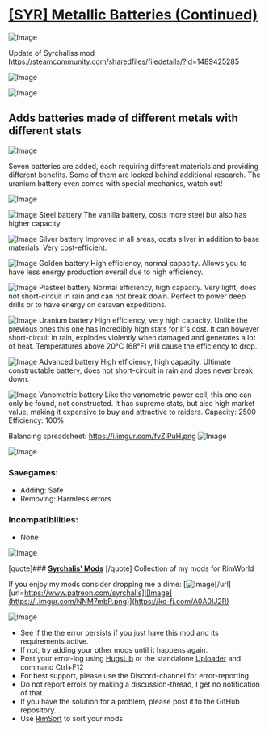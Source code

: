 # [[SYR] Metallic Batteries (Continued)]()

![Image](https://i.imgur.com/buuPQel.png)

Update of Syrchaliss mod https://steamcommunity.com/sharedfiles/filedetails/?id=1489425285

![Image](https://i.imgur.com/pufA0kM.png)
	
![Image](https://i.imgur.com/Z4GOv8H.png)

## **Adds batteries made of different metals with different stats**



![Image](https://i.imgur.com/s8csNp7.png)

Seven batteries are added, each requiring different materials and providing different benefits. Some of them are locked behind additional research. The uranium battery even comes with special mechanics, watch out!



![Image](https://i.imgur.com/eiAAg6q.png)

![Image](https://i.imgur.com/YFPbsXe.png) Steel battery
The vanilla battery, costs more steel but also has higher capacity.

![Image](https://i.imgur.com/5ACtbeg.png) Silver battery
Improved in all areas, costs silver in addition to base materials. Very cost-efficient.

![Image](https://i.imgur.com/TUPmdfn.png) Golden battery
High efficiency, normal capacity. Allows you to have less energy production overall due to high efficiency.

![Image](https://i.imgur.com/wU8zGZO.png) Plasteel battery
Normal efficiency, high capacity. Very light, does not short-circuit in rain and can not break down. Perfect to power deep drills or to have energy on caravan expeditions.

![Image](https://i.imgur.com/g59UIb0.png) Uranium battery
High efficiency, very high capacity. Unlike the previous ones this one has incredibly high stats for it's cost. It can however short-circuit in rain, explodes violently when damaged and generates a lot of heat. Temperatures above 20°C (68°F) will cause the efficiency to drop.

![Image](https://i.imgur.com/xdBbq2J.png) Advanced battery
High efficiency, high capacity. Ultimate constructable battery, does not short-circuit in rain and does never break down.

![Image](https://i.imgur.com/UadfWaV.png) Vanometric battery
Like the vanometric power cell, this one can only be found, not constructed. It has supreme stats, but also high market value, making it expensive to buy and attractive to raiders.
Capacity: 2500
Efficiency: 100%


Balancing spreadsheet: https://i.imgur.com/fvZIPuH.png
![Image](https://i.imgur.com/fvZIPuH.png)



![Image](https://i.imgur.com/x3y72Eg.png)

### **Savegames:**


- Adding: Safe
- Removing: Harmless errors



### **Incompatibilities:**


- None





![Image](https://i.imgur.com/1YxHVGs.png)

[quote]### **[Syrchalis' Mods](https://steamcommunity.com/workshop/filedetails/?id=1474000866)**
[/quote]
Collection of my mods for RimWorld

If you enjoy my mods consider dropping me a dime:
[![Image](https://i.imgur.com/QMURwKz.png)[/url][url=https://www.patreon.com/syrchalis]![Image](https://i.imgur.com/NNM7mbP.png)](https://ko-fi.com/A0A0IJ2R)

![Image](https://i.imgur.com/PwoNOj4.png)



-  See if the the error persists if you just have this mod and its requirements active.
-  If not, try adding your other mods until it happens again.
-  Post your error-log using [HugsLib](https://steamcommunity.com/workshop/filedetails/?id=818773962) or the standalone [Uploader](https://steamcommunity.com/sharedfiles/filedetails/?id=2873415404) and command Ctrl+F12
-  For best support, please use the Discord-channel for error-reporting.
-  Do not report errors by making a discussion-thread, I get no notification of that.
-  If you have the solution for a problem, please post it to the GitHub repository.
-  Use [RimSort](https://github.com/RimSort/RimSort/releases/latest) to sort your mods


